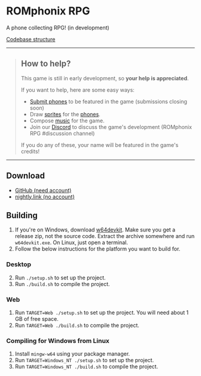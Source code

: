 # ROMphonix RPG
A phone collecting RPG! (in development)

[Codebase structure](STRUCTURE.md)

<hr>

>## **How to help?**
>This game is still in early development, so **your help is appreciated**.
>
>If you want to help, here are some easy ways:
>* [Submit phones](https://forms.gle/pNYc8qudVosWcPSf6) to be featured in the game (submissions closing soon)
>* Draw [sprites](assets/graphics/phones/) for the [phones](assets/data/phones.json).
>* Compose [music](assets/sounds/music/) for the game.
>* Join our [Discord](https://discord.gg/qQ2yCmynCK) to discuss the game's development (ROMphonix RPG #discussion channel)
>
>If you do any of these, your name will be featured in the game's credits!

<hr>

## Download
* [GitHub (need account)](https://github.com/gtrxAC/romphonix-rpg/releases)
* [nightly.link (no account)](https://nightly.link/gtrxAC/romphonix-rpg/workflows/main/main)

## Building
1. If you're on Windows, download [w64devkit](https://github.com/skeeto/w64devkit/releases). Make sure you get a release zip, not the source code. Extract the archive somewhere and run `w64devkit.exe`. On Linux, just open a terminal.
2. Follow the below instructions for the platform you want to build for.

### Desktop
2. Run `./setup.sh` to set up the project.
3. Run `./build.sh` to compile the project.

### Web
1. Run `TARGET=Web ./setup.sh` to set up the project. You will need about 1 GB of free space.
2. Run `TARGET=Web ./build.sh` to compile the project.

### Compiling for Windows from Linux
1. Install `mingw-w64` using your package manager.
2. Run `TARGET=Windows_NT ./setup.sh` to set up the project.
3. Run `TARGET=Windows_NT ./build.sh` to compile the project.
